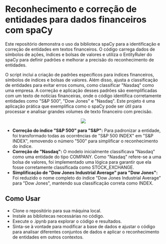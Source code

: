 # Reconhecimento e correção de entidades para dados financeiros com spaCy
Este repositório demonstra o uso da biblioteca spaCy para a identificação e correção de entidades em textos financeiros. O código carrega dados de símbolos de ações, índices e bolsas de valores e utiliza o EntityRuler do spaCy para definir padrões e melhorar a precisão do reconhecimento de entidades.

O script inclui a criação de padrões específicos para índices financeiros, símbolos de índices e bolsas de valores. Além disso, ajusta a classificação de entidades para evitar erros comuns, como classificar "Nasdaq" como uma empresa. A correção e aplicação desses padrões são exemplificadas com um texto de notícias financeiras, onde o código identifica corretamente entidades como "S&P 500", "Dow Jones" e "Nasdaq". Este projeto é uma aplicação prática que exemplifica como o spaCy pode ser útil para processar e analisar grandes volumes de texto financeiro com precisão.

<p align="center">
  <img src="https://github.com/user-attachments/assets/259a1b95-1c97-4ed1-9f07-d452415a7da9">
</p>

- **Correção do índice "S&P 500" para "S&P":** Para padronizar a entidade, foi transformado todas as ocorrências de "S&P 500 INDEX" em "S&P INDEX", removendo o número "500" para simplificar o reconhecimento do índice.
- **Correção de "Nasdaq":** O modelo inicialmente classificava "Nasdaq" como uma entidade do tipo COMPANY. Como "Nasdaq" refere-se a uma bolsa de valores, foi implementado uma lógica para garantir que ela fosse corretamente classificada como STOCK_EXCHANGE.
- **Simplificação de "Dow Jones Industrial Average" para "Dow Jones":** Foi reduzido o nome completo do índice "Dow Jones Industrial Average" para "Dow Jones", mantendo sua classificação correta como INDEX.

## Como Usar
 - Clone o repositório para sua máquina local.
 - Instale as bibliotecas necessárias no código.
 - Execute o .ipynb para explorar o código e resultados.
 - Sinta-se à vontade para modificar a base de dados e ajustar o código para analisar diferentes conjuntos de dados e aplicar o reconhecimento de entidades em outros contextos.
